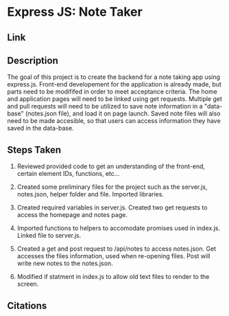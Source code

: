 # Express JS: Note Taker

## Link

## Description
The goal of this project is to create the backend for a note taking app using express.js.  Front-end developement for the application is already made, but parts need to be modififed in order to meet acceptance criteria.  The home and application pages will need to be linked using get requests.  Multiple get and pull requests will need to be utilized to save note information in a "data-base" (notes.json file), and load it on page launch.  Saved note files will also need to be made accesible, so that users can access information they have saved in the data-base.  

## Steps Taken

1.  Reviewed provided code to get an understanding of the front-end, certain element IDs, functions, etc...

2.  Created some preliminary files for the project such as the server.js, notes.json, helper folder and file.  Imported libraries.

3.  Created required variables in server.js.  Created two get requests to access the homepage and notes page.

4.  Imported functions to helpers to accomodate promises used in index.js.  Linked file to server.js.

5.  Created a get and post request to /api/notes to access notes.json.  Get accesses the files information, used when re-opening files.  Post will write new notes to the notes.json.

6.  Modified if statment in index.js to allow old text files to render to the screen.

## Citations
